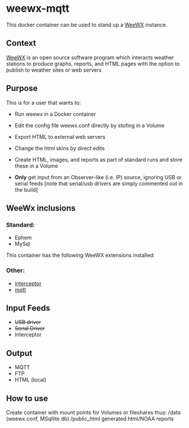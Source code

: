 # weewx-mqtt

This docker container can be used to stand up a [WeeWX](http://weewx.com) instance.

## Context ##

[WeeWX](http://weewx.com) is an open source software program which interacts weather stations to produce graphs, reports, and HTML pages with the option to publish to weather sites or web servers

## Purpose ##
This is for a user that wants to:
* Run weewx in a Docker container
* Edit the config file weewx.conf directly by stofing in a Volume
* Export HTML to external web servers
* Change the html skins by direct edits
* Create HTML, images, and reports as part of standard runs and store these in a Volume

* **Only** get input from an Observer-like (i.e. IP) source, ignoring USB or serial feeds
  [note that serial/usb drivers are simply commented out in the build]

## WeeWx inclusions ##
### Standard: ###
* Ephem
* MySql

This container has the following WeeWX extensions installed:

### Other: ###

* [interceptor](https://github.com/matthewwall/weewx-interceptor)
* [mqtt](https://github.com/weewx/weewx/wiki/mqtt)

## Input Feeds ##
* ~~USB driver~~
* ~~Serial Driver~~
* Interceptor

## Output ##
* MQTT
* FTP
* HTML (local)

## How to use ##
Create container with mount points for Volumes or fileshares thus:
/data  (weewx.conf, MSqllite db)
/public_html generated html/NOAA reports

